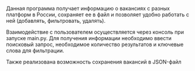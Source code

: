 Данная программа получает информацию о вакансиях с разных платформ в России, сохраняет ее в файл 
и позволяет удобно работать с ней (добавлять, фильтровать, удалять).

Взаимодействие с пользователем осуществляется через консоль при запуске main.py.
Для получения информации необходимо ввести поисковый запрос, необходимое количество результатов и ключевые слова для 
фильтрации.

Также реализована возможность сохранения вакансий в JSON-файл

